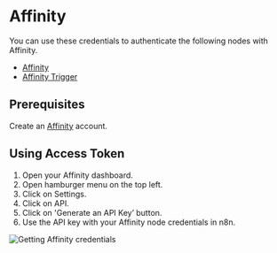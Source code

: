 # Affinity

You can use these credentials to authenticate the following nodes with Affinity.
- [Affinity](/integrations/nodes/n8n-nodes-base.affinity/)
- [Affinity Trigger](/integrations/trigger-nodes/n8n-nodes-base.affinityTrigger/)



## Prerequisites

Create an [Affinity](https://www.affinity.co/) account.

## Using Access Token

1. Open your Affinity dashboard.
2. Open hamburger menu on the top left.
3. Click on Settings.
4. Click on API.
5. Click on 'Generate an API Key’ button.
6. Use the API key with your Affinity node credentials in n8n.


![Getting Affinity credentials](/_images/integrations/credentials/affinity/using-access-token.gif)
